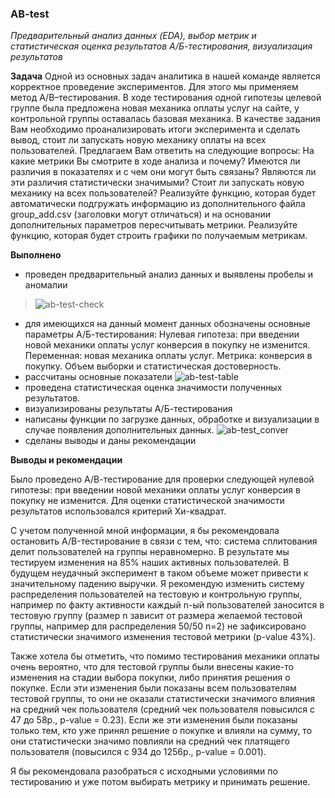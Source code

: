 ### AB-test
*Предварительный анализ данных (EDA), выбор метрик и статистическая оценка результатов А/Б-тестирования, визуализация результатов*

**Задача**
Одной из основных задач аналитика в нашей команде является корректное проведение экспериментов. Для этого мы применяем метод A/B–тестирования. В ходе тестирования одной гипотезы целевой группе была предложена новая механика оплаты услуг на сайте, у контрольной группы оставалась базовая механика. В качестве задания Вам необходимо проанализировать итоги эксперимента и сделать вывод, стоит ли запускать новую механику оплаты на всех пользователей.
Предлагаем Вам ответить на следующие вопросы: На какие метрики Вы смотрите в ходе анализа и почему? Имеются ли различия в показателях и с чем они могут быть связаны? Являются ли эти различия статистически значимыми? Стоит ли запускать новую механику на всех пользователей?
Реализуйте функцию, которая будет автоматически подгружать информацию из дополнительного файла group_add.csv (заголовки могут отличаться) и на основании дополнительных параметров пересчитывать метрики. Реализуйте функцию, которая будет строить графики по получаемым метрикам.

**Выполнено**
 - проведен предварительный анализ данных и выявлены пробелы и аномалии
> ![ab-test-check](https://user-images.githubusercontent.com/128238543/244942517-14dd99ac-7963-402a-acc5-248ab7b9ab54.png)
 - для имеющихся на данный момент данных обозначены основные параметры А/Б-тестирования: 
 Нулевая гипотеза: при введении новой механики оплаты услуг конверсия в покупку не изменится.
 Переменная: новая механика оплаты услуг.
 Метрика: конверсия в покупку.
 Объем выборки и статистическая достоверность.
 - рассчитаны основные показатели
![ab-test-table](https://github.com/t-skarlygina/AB-test/assets/128238543/df39fce2-82a0-4c53-9aaf-6f6758a29f9a)
 - проведена статистическая оценка значимости полученных результатов.
 - визуализированы результаты А/Б-тестирования
 - написаны функции по загрузке данных, обработке и визуализации в случае появления дополнительных данных.
![ab-test_conver](https://github.com/t-skarlygina/AB-test/assets/128238543/bd67156f-1951-4bb6-8a86-4a268c444194)
 - сделаны выводы и даны рекомендации
 
**Выводы и рекомендации** 

Было проведено А/В-тестирование для проверки следующей нулевой гипотезы: при введении новой механики оплаты услуг конверсия в покупку не изменится. Для оценки статистической значимости результатов использовался критерий Хи-квадрат.

С учетом полученной мной информации, я бы рекомендовала остановить A/B-тестирование в связи с тем, что:
cистема сплитования делит пользователей на группы неравномерно. В результате мы тестируем изменения на 85% наших активных пользователей. В будущем неудачный эксперимент в таком объеме может привести к значительному падению выручки. Я рекомендую изменить систему распределения пользователей на тестовую и контрольную группы, например по факту активности каждый n-ый пользователей заносится в тестовую группу (размер n зависит от размера желаемой тестовой группы, например для распределения 50/50 n=2)
не зафиксировано статистически значимого изменения тестовой метрики (p-value 43%).

Также хотела бы отметить, что помимо тестирования механики оплаты очень вероятно, что для тестовой группы были внесены какие-то изменения на стадии выбора покупки, либо принятия решения о покупке. Если эти изменения были показаны всем пользователям тестовой группы, то они не оказали статистически значимого влияния на средний чек пользователя (средний чек пользователя повысился с 47 до 58р., p-value = 0.23). Если же эти изменения были показаны только тем, кто уже принял решение о покупке и влияли на сумму, то они статистически значимо повлияли на средний чек платящего пользователя (повысился с 934 до 1256р., p-value = 0.001).

Я бы рекомендовала разобраться с исходными условиями по тестированию и уже потом выбирать метрику и принимать решение.
